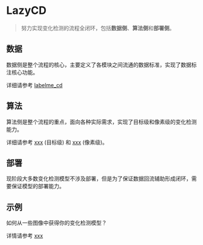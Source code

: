 # LazyCD

> 努力实现变化检测的流程全闭环，包括**数据侧**、**算法侧**和**部署侧**。

## 数据

数据侧是整个流程的核心，主要定义了各模块之间流通的数据标准，实现了数据标注核心功能。

详细请参考 [labelme_cd](https://github.com/shinianzhihou/labelme_cd)


## 算法

算法侧是整个流程的重点，面向各种实际需求，实现了目标级和像素级的变化检测能力。

详细请参考 [xxx](shinianzhihou/xxx) (目标级) 和 [xxx](shinianzhihou/xxx) (像素级)。


## 部署

现阶段大多数变化检测模型不涉及部署，但是为了保证数据回流辅助形成闭环，需要保证模型的部署能力。


## 示例


如何从一些图像中获得你的变化检测模型？

详情请参考 [xxx](shinianzhihou/xxx)



